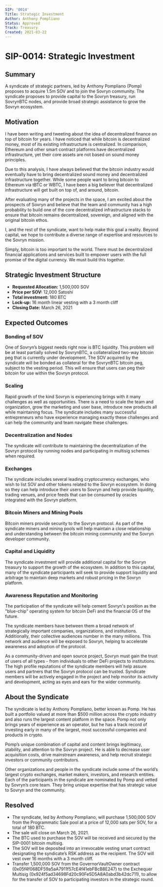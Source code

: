 ```yaml
---
SIP: '0014'
Title: Strategic Investment
Author: Anthony Pompliano
Status: Approved
Track: Treasury
Created: 2021-03-22
---
```


# SIP-0014: Strategic Investment

## Summary
A syndicate of strategic partners, led by Anthony Pompliano (Pomp) proposes to acquire 1.5m SOV and to join the Sovryn community. The syndicate proposes to provide capital to the Sovryn treasury, run SovrynBTC nodes, and provide broad strategic assistance to grow the Sovryn ecosystem.

## Motivation
I have been writing and tweeting about the idea of decentralized finance on top of bitcoin for years. I have noticed that while bitcoin is decentralized money, most of its existing infrastructure is centralized. In comparison, Ethereum and other smart contract platforms have decentralized infrastructure, yet their core assets are not based on sound money principles.

Due to this analysis, I have always believed that the bitcoin industry would eventually have to bring decentralized sound money and decentralized infrastructure together. While some people want to bring bitcoin to Ethereum via tBTC or WBTC, I have been a big believer that decentralized infrastructure will get built on top of, and around, bitcoin.

After evaluating many of the projects in the space, I am excited about the prospects of Sovryn and believe that the team and community has a high probability to build one of the core decentralized infrastructure stacks to ensure that bitcoin remains decentralized, sovereign, and aligned with the original bitcoin ethos.

I, and the rest of the syndicate, want to help make this goal a reality. Beyond capital, we hope to contribute a diverse range of expertise and resources to the Sovryn mission. 

Simply, bitcoin is too important to the world. There must be decentralized financial applications and services built to empower users with the full promise of the digital currency. We must build this together.

## Strategic Investment Structure

- **Requested Allocation:** 1,500,000 SOV  
- **Price per SOV:**        12,000 Satoshi  
- **Total investment:**     180 BTC  
- **Lock-up:**              16 month linear vesting with a 3 month cliff  
- **Closing Date:**         March 26, 2021

## Expected Outcomes

### Bonding of SOV
One of Sovryn’s biggest needs right now is BTC liquidity. This problem will be at least partially solved by SovrynBTC, a collateralized two-way bitcoin peg that is currently under development. The SOV acquired by the syndicate will be bonded as collateral for the SovrynBTC bitcoin peg, subject to the vesting period. This will ensure that users can peg their bitcoin for use within the Sovryn protocol.

### Scaling
Rapid growth of the kind Sovryn is experiencing brings with it many challenges as well as opportunities. There is a need to scale the team and organization, grow the marketing and user base, introduce new products all while maintaining focus. The syndicate includes many successful entrepreneurs who have experience managing exactly these challenges and can help the community and team navigate these challenges.

### Decentralization and Nodes
The syndicate will contribute to maintaining the decentralization of the Sovryn protocol by running nodes and participating in multisig schemes when required. 

### Exchanges
The syndicate includes several leading cryptocurrency exchanges, who wish to list SOV and other tokens related to the Sovryn ecosystem. In doing so they can help introduce their users to Sovryn and help provide liquidity, trading venues, and price feeds that can be consumed by oracles integrated with the Sovryn platform.

### Bitcoin Miners and Mining Pools
Bitcoin miners provide security to the Sovryn protocol. As part of the syndicate miners and mining pools will help maintain a close relationship and understanding between the bitcoin mining community and the Sovryn developer community. 

### Capital and Liquidity
The syndicate investment will provide additional capital for the Sovryn treasury to support the growth of the ecosystem. In addition to this capital, many of the syndicate participants will seek to provide support liquidity and arbitrage to maintain deep markets and robust pricing in the Sovryn platform. 

### Awareness Reputation and Monitoring
The participation of the syndicate will help cement Sovryn's position as the "blue-chip" operating system for bitcoin DeFi and the financial OS of the future.

The syndicate members have between them a broad network of strategically important companies, organizations, and institutions. Additionally, their collective audiences number in the many millions. This network and audience will be exposed to Sovryn, helping to accelerate awareness and adoption of the protocol. 

As a community-driven and open source project, Sovryn must gain the trust of users of all types - from individuals to other DeFi projects to institutions. The high profile reputations of the syndicate members will help assure users and partners that the Sovryn protocol can be trusted. Syndicate members will be actively engaged in the project and help monitor its activity and development, acting as eyes and ears for the wider community.

## About the Syndicate
The syndicate is led by Anthony Pompliano, better known as Pomp. He has built a portfolio valued at more than $500 million across the crypto industry and also runs the largest content platform in the space. Pomp not only brings years of experience as an operator, but he has a track record of investing early in many of the largest, most successful companies and products in crypto.

Pomp’s unique combination of capital and content brings legitimacy, stability, and attention to the Sovryn project. He is able to decrease user acquisition costs, drive mainstream awareness, and help recruit strategic investors or community contributors. 

Other organizations and people in the syndicate include some of the world’s largest crypto exchanges, market makers, investors, and research entities. Each of the participants in the syndicate are nominated by Pomp and vetted by Sovryn’s core team. They bring unique expertise that has strategic value to Sovryn and the community.

## Resolved
- The syndicate, led by Anthony Pompliano, will purchase 1,500,000 SOV from the Programmatic Sale pool at a price of 12,000 sats per SOV, for a total of 180 BTC.  
- The sale will close on March 26, 2021.  
- The BTC used to purchase the SOV will be received and secured by the SIP-0001 bitcoin multisig.  
- The SOV will be deposited into an irrevocable vesting smart contract designating the syndicate’s RSK address as the recipient. The SOV will vest over 16 months with a 3 month cliff.
- Transfer 1,500,000 SOV from the GovernorVaultOwner contract (0x05f4f068DF59a5aA7911f57cE4f41ebFBcB8E247) to the Exchequer Multisig (0x924f5ad34698Fd20c90Fe5D5A8A0abd3b42dc711), to allow for the transfer of SOV to participating investors in the strategic round.
